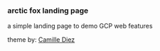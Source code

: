 ### arctic fox landing page

a simple landing page to demo GCP web features

theme by: [Camille Diez](http://diezcami.github.io/arctic-fox-theme)